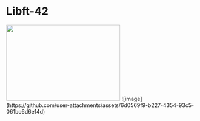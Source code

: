 # Libft-42
<img src="(https://github.com/user-attachments/assets/6d0569f9-b227-4354-93c5-061bc6d6e14d)" width="300" height="200" />
![image](https://github.com/user-attachments/assets/6d0569f9-b227-4354-93c5-061bc6d6e14d)
